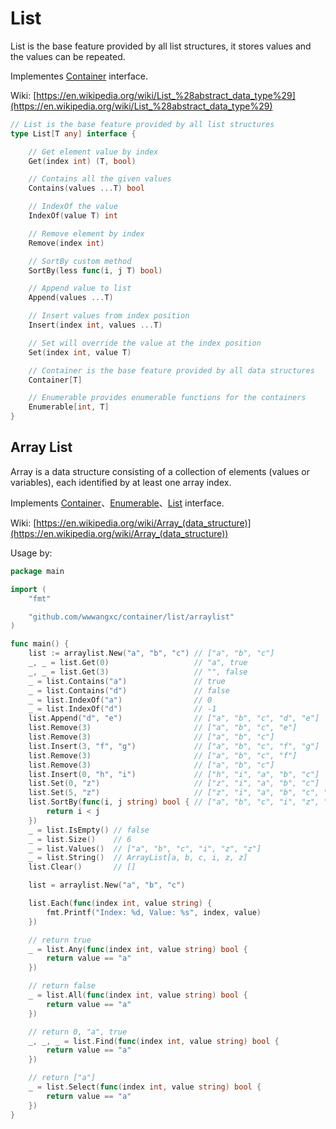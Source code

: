# List

List is the base feature provided by all list structures, it stores values and the values can be repeated.

Implementes [Container](../README.md#container) interface.

Wiki: [https://en.wikipedia.org/wiki/List_%28abstract_data_type%29](https://en.wikipedia.org/wiki/List_%28abstract_data_type%29)

```go
// List is the base feature provided by all list structures
type List[T any] interface {

	// Get element value by index
	Get(index int) (T, bool)

	// Contains all the given values
	Contains(values ...T) bool

	// IndexOf the value
	IndexOf(value T) int

	// Remove element by index
	Remove(index int)

	// SortBy custom method
	SortBy(less func(i, j T) bool)

	// Append value to list
	Append(values ...T)

	// Insert values from index position
	Insert(index int, values ...T)

	// Set will override the value at the index position
	Set(index int, value T)

	// Container is the base feature provided by all data structures
	Container[T]

	// Enumerable provides enumerable functions for the containers
	Enumerable[int, T]
}

```

## Array List

Array is a data structure consisting of a collection of elements (values or variables), each identified by at least one array index.

Implements [Container](../README.md#container)、[Enumerable](../README.md#enumerable)、[List](#list) interface.

Wiki: [https://en.wikipedia.org/wiki/Array_(data_structure)](https://en.wikipedia.org/wiki/Array_(data_structure))

Usage by:

```go
package main

import (
	"fmt"

	"github.com/wwwangxc/container/list/arraylist"
)

func main() {
	list := arraylist.New("a", "b", "c") // ["a", "b", "c"]
	_, _ = list.Get(0)                   // "a", true
	_, _ = list.Get(3)                   // "", false
	_ = list.Contains("a")               // true
	_ = list.Contains("d")               // false
	_ = list.IndexOf("a")                // 0
	_ = list.IndexOf("d")                // -1
	list.Append("d", "e")                // ["a", "b", "c", "d", "e"]
	list.Remove(3)                       // ["a", "b", "c", "e"]
	list.Remove(3)                       // ["a", "b", "c"]
	list.Insert(3, "f", "g")             // ["a", "b", "c", "f", "g"]
	list.Remove(3)                       // ["a", "b", "c", "f"]
	list.Remove(3)                       // ["a", "b", "c"]
	list.Insert(0, "h", "i")             // ["h", "i", "a", "b", "c"]
	list.Set(0, "z")                     // ["z", "i", "a", "b", "c"]
	list.Set(5, "z")                     // ["z", "i", "a", "b", "c", "z"]
	list.SortBy(func(i, j string) bool { // ["a", "b", "c", "i", "z", "z"]
		return i < j
	})
	_ = list.IsEmpty() // false
	_ = list.Size()    // 6
	_ = list.Values()  // ["a", "b", "c", "i", "z", "z"]
	_ = list.String()  // ArrayList[a, b, c, i, z, z]
	list.Clear()       // []

	list = arraylist.New("a", "b", "c")

	list.Each(func(index int, value string) {
		fmt.Printf("Index: %d, Value: %s", index, value)
	})

	// return true
	_ = list.Any(func(index int, value string) bool {
		return value == "a"
	})

	// return false
	_ = list.All(func(index int, value string) bool {
		return value == "a"
	})

	// return 0, "a", true
	_, _, _ = list.Find(func(index int, value string) bool {
		return value == "a"
	})

	// return ["a"]
	_ = list.Select(func(index int, value string) bool {
		return value == "a"
	})
}

```